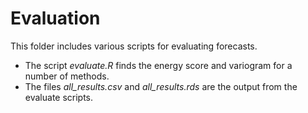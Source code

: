 # Evaluation

This folder includes various scripts for evaluating forecasts.

- The script *evaluate.R* finds the energy score and variogram for a number of methods.
- The files *all_results.csv* and *all_results.rds* are the output from the evaluate scripts.




